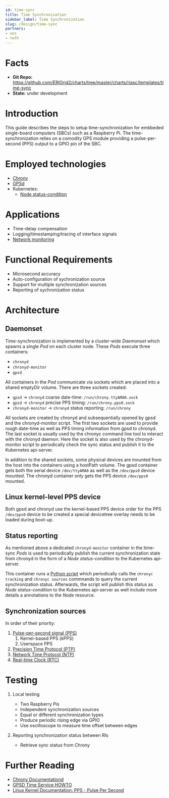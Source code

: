 ```yaml
---
id: time-sync
title: Time Synchronization
sidebar_label: Time Synchronization
slug: /design/time-sync
partners:
- uos
- rwth
---
```


# Facts

- **Git Repo:** https://github.com/ERIGrid2/charts/tree/master/charts/riasc/templates/time-sync
- **State:** under development

# Introduction

This guide describes the steps to setup time-synchronization for embbeded single-board computers (SBCs) such as a Raspberry Pi.
The time-synchronization relies on a comodity GPS module providing a pulse-per-second (PPS) output to a GPIO pin of the SBC.

# Employed technologies

- [Chrony](https://chrony.tuxfamily.org/)
- [GPSd](https://www.berlios.de/software/gpsd/)
- Kubernetes:
  - [Node status-condition](https://kubernetes.io/docs/reference/generated/kubernetes-api/v1.19/#nodecondition-v1-core)

# Applications

- Time-delay compensation
- Logging/timestamping/tracing of interface signals
- [Network monitoring](network-monitoring.md)

# Functional Requirements

- Microsecond accuracy
- Auto-configuration of sychronization source
- Support for multiple synchronization sources
- Reporting of sychronization status

# Architecture

## Daemonset

Time-synchronization is implemented by a cluster-wide _Daemonset_ which spawns a single _Pod_ on each cluster node.
These _Pods_ execute three containers:

- `chronyd`
- `chronyd-monitor`
- `gpsd`

All containers in the _Pod_ communicate via sockets which are placed into a shared emptyDir volume.
There are three sockets created:

- `gpsd` -> `chronyd` coarse date-time: `/run/chrony.ttyAMA0.sock`
- `gpsd` -> `chronyd` precise PPS timing: `/run/chrony.pps0.sock`
- `chronyd-monitor` -> `chronyd` status reporting: `/run/chrony`

All sockets are created by chronyd and subsequentially opened by gpsd and the chronyd-monitor script.
The first two sockets are used to provide rough date-time as well as PPS timing information from gpsd to chronyd.
The last socket is usually used by the chronyc command line tool to interact with the chronyd daemon.
Here the socket is also used by the chronyd-monitor script to periodically check the sync status and publish it to the Kubernetes api-server.

In addition to the shared sockets, some physical devices are mounted from the host into the containers using a hostPath volume.
The gpsd container gets both the serial device `/dev/ttyAMA0` as well as the `/dev/pps0` device mounted.
The chronyd container only gets the PPS device `/dev/pps0` mounted.

## Linux kernel-level PPS device

Both gpsd and chronyd use the kernel-based PPS device order for the PPS `/dev/pps0` device to be created a special devicetree overlay needs to be loaded during boot-up.

## Status reporting

As mentioned above a dedicated `chronyd-monitor` container in the time-sync _Pods_ is used to periodically publish the current synchronization state from chronyd in the form of a _Node status-condition_ to the Kubernetes api-server.

This container runs a [Python script](https://github.com/ERIGrid2/charts/blob/master/images/time-sync/chrony-monitor.py) which periodically calls the `chronyc tracking` and `chronyc sources` commnands to query the current synchronization status.
Afterwards, the script will publish this status as _Node status-condition_ to the Kubernetes api-server as well include more details a annotations to the _Node_ resource.

## Synchronization sources

In order of their priority:

1. [Pulse-per-second signal (PPS)](https://en.wikipedia.org/wiki/Pulse-per-second_signal)
   1. Kernel-based PPS (kPPS)
   2. Userspace PPS
2. [Precision Time Protocol (PTP)](https://en.wikipedia.org/wiki/Precision_Time_Protocol)
3. [Network Time Protocol (NTP)](https://en.wikipedia.org/wiki/Network_Time_Protocol)
4. [Real-time Clock (RTC)](https://en.wikipedia.org/wiki/Real-time_clock)

# Testing

1. Local testing
   - Two Raspberry Pis
   - Independent synchronization sources
   - Equal or different synchronization types
   - Produce periodic rising edge via GPIO
   - Use oscilloscope to measure time offset between edges

2. Reporting synchronization status between RIs
   - Retrieve sync status from Chrony

# Further Reading

- [Chrony Documentationd](https://chrony.tuxfamily.org/documentation.html)
- [GPSD Time Service HOWTO](https://gpsd.gitlab.io/gpsd/gpsd-time-service-howto.html#_feeding_chrony_from_gpsd)
- [Linux Kernel Documentation: PPS - Pulse Per Second](https://www.kernel.org/doc/html/latest/driver-api/pps.html)
